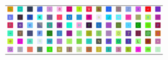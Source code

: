 <table>
<tr>
<td><img src="25.gif"></td>
<td><img src="3D.gif"></td>
<td><img src="3E.gif"></td>
<td><img src="gr1.gif"></td>
<td><img src="36.gif"></td>
<td><img src="38.gif"></td>
<td><img src="27.gif"></td>
<td><img src="21.gif"></td>
<td><img src="56.gif"></td>
<td><img src="26.gif"></td>
<td><img src="69.gif"></td>
<td><img src="6A.gif"></td>
<td><img src="5A.gif"></td>
<td><img src="78.gif"></td>
<td><img src="3C.gif"></td>
<td><img src="6C.gif"></td>
</tr>
<tr>
<td><img src="62.gif"></td>
<td><img src="74.gif"></td>
<td><img src="3F.gif"></td>
<td><img src="4B.gif"></td>
<td><img src="72.gif"></td>
<td><img src="58.gif"></td>
<td><img src="55.gif"></td>
<td><img src="79.gif"></td>
<td><img src="54.gif"></td>
<td><img src="61.gif"></td>
<td><img src="4A.gif"></td>
<td><img src="77.gif"></td>
<td><img src="22.gif"></td>
<td><img src="gr3.gif"></td>
<td><img src="73.gif"></td>
<td><img src="4D.gif"></td>
</tr>
<tr>
<td><img src="52.gif"></td>
<td><img src="6F.gif"></td>
<td><img src="63.gif"></td>
<td><img src="gr2.gif"></td>
<td><img src="35.gif"></td>
<td><img src="67.gif"></td>
<td><img src="53.gif"></td>
<td><img src="48.gif"></td>
<td><img src="66.gif"></td>
<td><img src="6B.gif"></td>
<td><img src="5F.gif"></td>
<td><img src="68.gif"></td>
<td><img src="60.gif"></td>
<td><img src="43.gif"></td>
<td><img src="51.gif"></td>
<td><img src="70.gif"></td>
</tr>
<tr>
<td><img src="7E.gif"></td>
<td><img src="59.gif"></td>
<td><img src="3A.gif"></td>
<td><img src="46.gif"></td>
<td><img src="2D.gif"></td>
<td><img src="28.gif"></td>
<td><img src="7A.gif"></td>
<td><img src="2F.gif"></td>
<td><img src="64.gif"></td>
<td><img src="7B.gif"></td>
<td><img src="2E.gif"></td>
<td><img src="44.gif"></td>
<td><img src="37.gif"></td>
<td><img src="3B.gif"></td>
<td><img src="40.gif"></td>
<td><img src="39.gif"></td>
</tr>
<tr>
<td><img src="65.gif"></td>
<td><img src="5E.gif"></td>
<td><img src="41.gif"></td>
<td><img src="71.gif"></td>
<td><img src="57.gif"></td>
<td><img src="5B.gif"></td>
<td><img src="32.gif"></td>
<td><img src="2A.gif"></td>
<td><img src="2C.gif"></td>
<td><img src="4E.gif"></td>
<td><img src="50.gif"></td>
<td><img src="4F.gif"></td>
<td><img src="31.gif"></td>
<td><img src="4C.gif"></td>
<td><img src="23.gif"></td>
<td><img src="2B.gif"></td>
</tr>
<tr>
<td><img src="47.gif"></td>
<td><img src="7D.gif"></td>
<td><img src="6E.gif"></td>
<td><img src="42.gif"></td>
<td><img src="34.gif"></td>
<td><img src="75.gif"></td>
<td><img src="5D.gif"></td>
<td><img src="76.gif"></td>
<td><img src="24.gif"></td>
<td><img src="29.gif"></td>
<td><img src="49.gif"></td>
<td><img src="33.gif"></td>
<td><img src="45.gif"></td>
<td><img src="30.gif"></td>
<td><img src="6D.gif"></td>
<td><img src="7C.gif"></td>
</tr>
</table>
